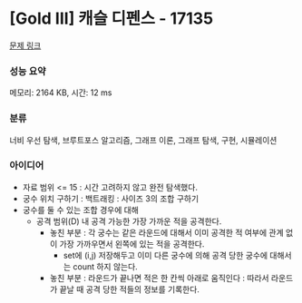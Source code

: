 # [Gold III] 캐슬 디펜스 - 17135 

[문제 링크](https://www.acmicpc.net/problem/17135) 

### 성능 요약

메모리: 2164 KB, 시간: 12 ms

### 분류

너비 우선 탐색, 브루트포스 알고리즘, 그래프 이론, 그래프 탐색, 구현, 시뮬레이션

### 아이디어

- 자료 범위 <= 15 : 시간 고려하지 않고 완전 탐색했다.
- 궁수 위치 구하기 : 백트래킹 : 사이즈 3의 조합 구하기
- 궁수를 둘 수 있는 조합 경우에 대해
  - 공격 범위(D) 내 공격 가능한 가장 가까운 적을 공격한다.
    - 놓친 부분 : 각 궁수는 같은 라운드에 대해서 이미 공격한 적 여부에 관계 없이 가장 가까우면서 왼쪽에 있는 적을 공격한다.
       - set에 (i,j) 저장해두고 이미 다른 궁수에 의해 공격 당한 궁수에 대해서는 count 하지 않는다.
    - 놓친 부분 : 라운드가 끝나면 적은 한 칸씩 아래로 움직인다 : 따라서 라운드가 끝날 때 공격 당한 적들의 정보를 기록한다.
